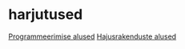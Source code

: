 # harjutused

[Programmeerimise alused](https://github.com/timotr/harjutused/tree/main/progre)
[Hajusrakenduste alused]([https://github.com/timotr/harjutused/tree/main/progre](https://github.com/timotr/harjutused/tree/main/hajusrakendused)https://github.com/timotr/harjutused/tree/main/hajusrakendused)
